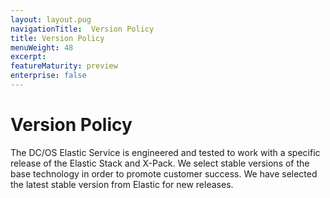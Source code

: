 ```yaml
---
layout: layout.pug
navigationTitle:  Version Policy
title: Version Policy
menuWeight: 48
excerpt:
featureMaturity: preview
enterprise: false
---
```


<!-- This source repo for this topic is https://github.com/mesosphere/dcos-commons -->


# Version Policy

The DC/OS Elastic Service is engineered and tested to work with a specific release of the Elastic Stack and X-Pack. We select stable versions of the base technology in order to promote customer success. We have selected the latest stable version from Elastic for new releases.
